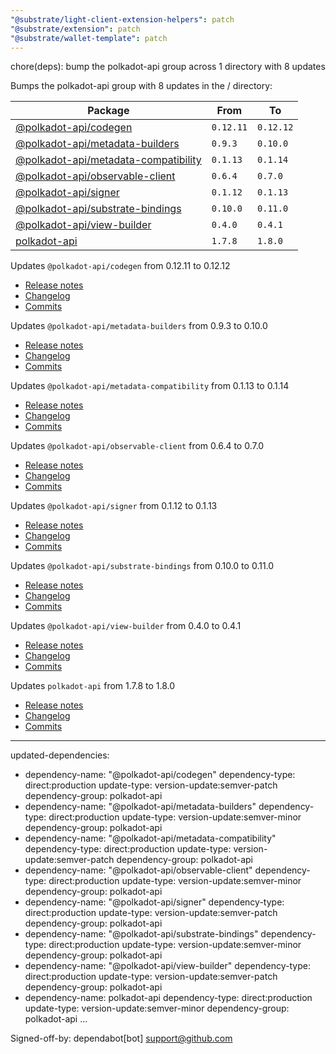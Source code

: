 ```yaml
---
"@substrate/light-client-extension-helpers": patch
"@substrate/extension": patch
"@substrate/wallet-template": patch
---
```


chore(deps): bump the polkadot-api group across 1 directory with 8 updates

Bumps the polkadot-api group with 8 updates in the / directory:

| Package | From | To |
| --- | --- | --- |
| [@polkadot-api/codegen](https://github.com/polkadot-api/polkadot-api) | `0.12.11` | `0.12.12` |
| [@polkadot-api/metadata-builders](https://github.com/polkadot-api/polkadot-api) | `0.9.3` | `0.10.0` |
| [@polkadot-api/metadata-compatibility](https://github.com/polkadot-api/polkadot-api) | `0.1.13` | `0.1.14` |
| [@polkadot-api/observable-client](https://github.com/polkadot-api/polkadot-api) | `0.6.4` | `0.7.0` |
| [@polkadot-api/signer](https://github.com/polkadot-api/polkadot-api) | `0.1.12` | `0.1.13` |
| [@polkadot-api/substrate-bindings](https://github.com/polkadot-api/polkadot-api) | `0.10.0` | `0.11.0` |
| [@polkadot-api/view-builder](https://github.com/polkadot-api/polkadot-api) | `0.4.0` | `0.4.1` |
| [polkadot-api](https://github.com/polkadot-api/polkadot-api) | `1.7.8` | `1.8.0` |



Updates `@polkadot-api/codegen` from 0.12.11 to 0.12.12
- [Release notes](https://github.com/polkadot-api/polkadot-api/releases)
- [Changelog](https://github.com/polkadot-api/polkadot-api/blob/main/NEWS.md)
- [Commits](https://github.com/polkadot-api/polkadot-api/commits)

Updates `@polkadot-api/metadata-builders` from 0.9.3 to 0.10.0
- [Release notes](https://github.com/polkadot-api/polkadot-api/releases)
- [Changelog](https://github.com/polkadot-api/polkadot-api/blob/main/NEWS.md)
- [Commits](https://github.com/polkadot-api/polkadot-api/commits/polkadot-api@0.10.0)

Updates `@polkadot-api/metadata-compatibility` from 0.1.13 to 0.1.14
- [Release notes](https://github.com/polkadot-api/polkadot-api/releases)
- [Changelog](https://github.com/polkadot-api/polkadot-api/blob/main/NEWS.md)
- [Commits](https://github.com/polkadot-api/polkadot-api/commits)

Updates `@polkadot-api/observable-client` from 0.6.4 to 0.7.0
- [Release notes](https://github.com/polkadot-api/polkadot-api/releases)
- [Changelog](https://github.com/polkadot-api/polkadot-api/blob/main/NEWS.md)
- [Commits](https://github.com/polkadot-api/polkadot-api/commits/polkadot-api@0.7.0)

Updates `@polkadot-api/signer` from 0.1.12 to 0.1.13
- [Release notes](https://github.com/polkadot-api/polkadot-api/releases)
- [Changelog](https://github.com/polkadot-api/polkadot-api/blob/main/NEWS.md)
- [Commits](https://github.com/polkadot-api/polkadot-api/commits)

Updates `@polkadot-api/substrate-bindings` from 0.10.0 to 0.11.0
- [Release notes](https://github.com/polkadot-api/polkadot-api/releases)
- [Changelog](https://github.com/polkadot-api/polkadot-api/blob/main/NEWS.md)
- [Commits](https://github.com/polkadot-api/polkadot-api/commits)

Updates `@polkadot-api/view-builder` from 0.4.0 to 0.4.1
- [Release notes](https://github.com/polkadot-api/polkadot-api/releases)
- [Changelog](https://github.com/polkadot-api/polkadot-api/blob/main/NEWS.md)
- [Commits](https://github.com/polkadot-api/polkadot-api/commits)

Updates `polkadot-api` from 1.7.8 to 1.8.0
- [Release notes](https://github.com/polkadot-api/polkadot-api/releases)
- [Changelog](https://github.com/polkadot-api/polkadot-api/blob/main/NEWS.md)
- [Commits](https://github.com/polkadot-api/polkadot-api/commits)

---
updated-dependencies:
- dependency-name: "@polkadot-api/codegen"
  dependency-type: direct:production
  update-type: version-update:semver-patch
  dependency-group: polkadot-api
- dependency-name: "@polkadot-api/metadata-builders"
  dependency-type: direct:production
  update-type: version-update:semver-minor
  dependency-group: polkadot-api
- dependency-name: "@polkadot-api/metadata-compatibility"
  dependency-type: direct:production
  update-type: version-update:semver-patch
  dependency-group: polkadot-api
- dependency-name: "@polkadot-api/observable-client"
  dependency-type: direct:production
  update-type: version-update:semver-minor
  dependency-group: polkadot-api
- dependency-name: "@polkadot-api/signer"
  dependency-type: direct:production
  update-type: version-update:semver-patch
  dependency-group: polkadot-api
- dependency-name: "@polkadot-api/substrate-bindings"
  dependency-type: direct:production
  update-type: version-update:semver-minor
  dependency-group: polkadot-api
- dependency-name: "@polkadot-api/view-builder"
  dependency-type: direct:production
  update-type: version-update:semver-patch
  dependency-group: polkadot-api
- dependency-name: polkadot-api
  dependency-type: direct:production
  update-type: version-update:semver-minor
  dependency-group: polkadot-api
...

Signed-off-by: dependabot[bot] <support@github.com>

